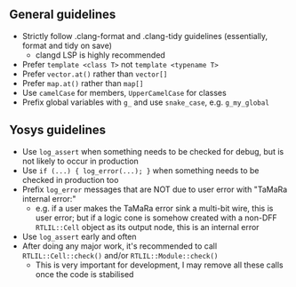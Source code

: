 ## General guidelines
- Strictly follow .clang-format and .clang-tidy guidelines (essentially, format and tidy on save)
    - clangd LSP is highly recommended
- Prefer `template <class T>` not `template <typename T>`
- Prefer `vector.at()` rather than `vector[]`
- Prefer `map.at()` rather than `map[]`
- Use `camelCase` for members, `UpperCamelCase` for classes
- Prefix global variables with `g_` and use `snake_case`, e.g. `g_my_global`

## Yosys guidelines
- Use `log_assert` when something needs to be checked for debug, but is not likely to occur in production
- Use `if (...) { log_error(...); }` when something needs to be checked in production too
- Prefix `log_error` messages that are NOT due to user error with "TaMaRa internal error:"
    - e.g. if a user makes the TaMaRa error sink a multi-bit wire, this is user error; but if a logic cone is
    somehow created with a non-DFF `RTLIL::Cell` object as its output node, this is an internal error
- Use `log_assert` early and often
- After doing any major work, it's recommended to call `RTLIL::Cell::check()` and/or `RTLIL::Module::check()`
    - This is very important for development, I may remove all these calls once the code is stabilised
